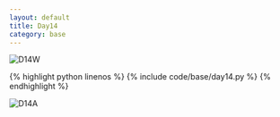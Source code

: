 ```yaml
---
layout: default
title: Day14
category: base
---
```


![D14W](https://raw.gitmirror.com/102300671/image/main/pydevbase/base/D14W,png)

{% highlight python linenos %}
{% include code/base/day14.py %}
{% endhighlight %}

![D14A](https://raw.gitmirror.com/102300671/image/main/pydevbase/base/D14A.png)
